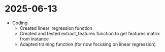 # 2025-06-13

- Coding
    - Created linear_regression function
    - Created and tested extract_features function to get features matrix from instance
    - Adapted training function (for now focusing on linear regression)
